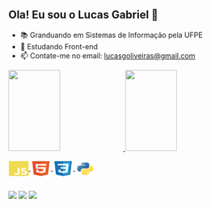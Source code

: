 ## Ola! Eu sou o Lucas Gabriel 👋

- 📚 Granduando em Sistemas de Informação pela UFPE
- 🌱 Estudando Front-end 
- 📫 Contate-me no email: lucasgoliveiras@gmail.com

<div>
  <a href="https://github.com/LucasGaab">
  <img height="160em" width="45%" src="https://github-readme-stats.vercel.app/api?username=LucasGaab&show_icons=true&theme=dracula&include_all_commits=true&count_private=true"/>
  <img height="160em" width="45%" src="https://github-readme-stats.vercel.app/api/top-langs/?username=LucasGaab&layout=compact&langs_count=7&theme=dracula"/>
</div>
<div style="display: inline_block"><br>
  <img align="center" alt="Rafa-Js" height="30" width="40" src="https://raw.githubusercontent.com/devicons/devicon/master/icons/javascript/javascript-plain.svg">
  <img align="center" alt="Rafa-HTML" height="30" width="40" src="https://raw.githubusercontent.com/devicons/devicon/master/icons/html5/html5-original.svg">
  <img align="center" alt="Rafa-CSS" height="30" width="40" src="https://raw.githubusercontent.com/devicons/devicon/master/icons/css3/css3-original.svg">
  <img align="center" alt="Rafa-Python" height="30" width="40" src="https://raw.githubusercontent.com/devicons/devicon/master/icons/python/python-original.svg">
</div>
  
##
  
<div>
  <a href="https://instagram.com/lucas_oliv3r" target="_blank"><img src="https://img.shields.io/badge/-Instagram-%23E4405F?style=for-the-badge&logo=instagram&logoColor=white" target="_blank"></a>
 <a href="https://www.linkedin.com/in/lucas-gabriel-89abba195/" target="_blank"><img src="https://img.shields.io/badge/LinkedIn-0077B5?style=for-the-badge&logo=linkedin&logoColor=white" target="_blank"></a>
 <a href = "mailto:lucasgoliveiras@gmail.com"><img src="https://img.shields.io/badge/-Gmail-%23333?style=for-the-badge&logo=gmail&logoColor=white" target="_blank"></a
  
</div>
